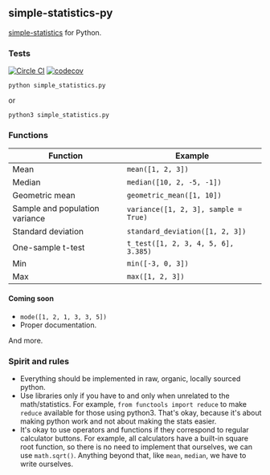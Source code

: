 ## simple-statistics-py

[simple-statistics](https://github.com/tmcw/simple-statistics)
for Python.

### Tests

[![Circle CI](https://circleci.com/gh/sheriferson/simple-statistics-py.svg?style=svg)](https://circleci.com/gh/sheriferson/simple-statistics-py)
[![codecov](https://codecov.io/gh/sheriferson/simple-statistics-py/branch/master/graph/badge.svg)](https://codecov.io/gh/sheriferson/simple-statistics-py)

    python simple_statistics.py

or

    python3 simple_statistics.py


### Functions

| Function                       | Example                              |
|--------------------------------|--------------------------------------|
| Mean                           | `mean([1, 2, 3])`                    |
| Median                         | `median([10, 2, -5, -1])`            |
| Geometric mean                 | `geometric_mean([1, 10])`            |
| Sample and population variance | `variance([1, 2, 3], sample = True)` |
| Standard deviation             | `standard_deviation([1, 2, 3])`      |
| One-sample t-test              | `t_test([1, 2, 3, 4, 5, 6], 3.385)`  |
| Min                            | `min([-3, 0, 3])`                    |
| Max                            | `max([1, 2, 3])`                     |

#### Coming soon

- `mode([1, 2, 1, 3, 3, 5])`
- Proper documentation.

And more.

### Spirit and rules

- Everything should be implemented in raw, organic, locally sourced python.
- Use libraries only if you have to and only when unrelated to the math/statistics. For example, `from functools import reduce` to make `reduce` available for those using python3. That's okay, because it's about making python work and not about making the stats easier.
- It's okay to use operators and functions if they correspond to regular calculator buttons. For example, all calculators have a built-in square root function, so there is no need to implement that ourselves, we can use `math.sqrt()`.
Anything beyond that, like `mean`, `median`, we have to write ourselves.
